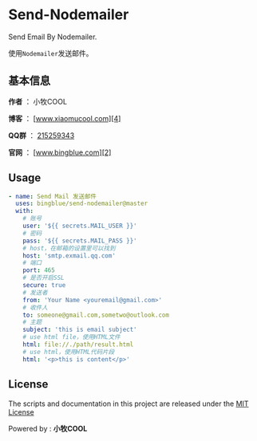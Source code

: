 # Send-Nodemailer

Send Email By Nodemailer.

使用`Nodemailer`发送邮件。

## 基本信息

**作者** ： 小牧COOL

**博客** ： [www.xiaomucool.com][4]

**QQ群** ： [215259343][1]

**官网** ： [www.bingblue.com][2]

## Usage
```yml
- name: Send Mail 发送邮件
  uses: bingblue/send-nodemailer@master
  with:
    # 账号
    user: '${{ secrets.MAIL_USER }}'
    # 密码
    pass: '${{ secrets.MAIL_PASS }}'
    # host，在邮箱的设置里可以找到
    host: 'smtp.exmail.qq.com'
    # 端口
    port: 465
    # 是否开启SSL
    secure: true
    # 发送者
    from: 'Your Name <youremail@gmail.com>'
    # 收件人
    to: someone@gmail.com,sometwo@outlook.com
    # 主题
    subject: 'this is email subject'
    # use html file，使用HTML文件
    html: file://./path/result.html
    # use html，使用HTML代码片段
    html: '<p>this is content</p>'
```

## License

The scripts and documentation in this project are released under the [MIT License][3]

Powered by : **小牧COOL**

[1]:https://jq.qq.com/?_wv=1027&k=5tyQDAd
[2]:https://www.bingblue.com
[3]:https://github.com/bingblue/send-nodemailer/blob/master/LICENSE
[4]:https://www.xiaomucool.com

